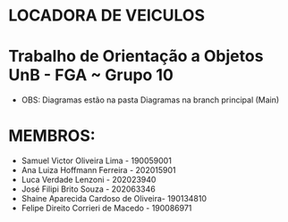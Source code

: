 # LOCADORA DE VEICULOS

# Trabalho de Orientação a Objetos  UnB - FGA ~ Grupo 10
- OBS: Diagramas estão na pasta Diagramas na branch principal (Main)
# MEMBROS:
- Samuel Victor Oliveira Lima - 190059001
- Ana Luiza Hoffmann Ferreira - 202015901
- Luca Verdade Lenzoni - 202023940
- José Filipi Brito Souza - 202063346
- Shaine Aparecida Cardoso de Oliveira- 190134810
- Felipe Direito Corrieri de Macedo - 190086971

